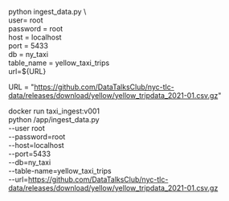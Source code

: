 python ingest_data.py \    
    user= root \
    password  = root \
    host = localhost \
    port = 5433 \
    db = ny_taxi \
    table_name = yellow_taxi_trips \
    url=${URL}

URL = "https://github.com/DataTalksClub/nyc-tlc-data/releases/download/yellow/yellow_tripdata_2021-01.csv.gz"

docker run taxi_ingest:v001 \
    python /app/ingest_data.py \
    --user root \
    --password=root \
    --host=localhost \
    --port=5433 \
    --db=ny_taxi \
    --table-name=yellow_taxi_trips \
    --url=https://github.com/DataTalksClub/nyc-tlc-data/releases/download/yellow/yellow_tripdata_2021-01.csv.gz 